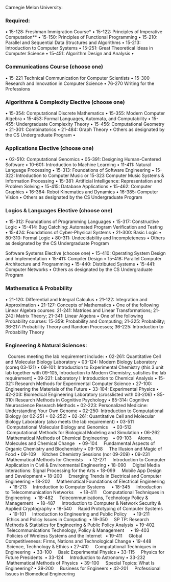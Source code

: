Carnegie Melon University:

### Required:
•	15-128: Freshman Immigration Course*
•	15-122: Principles of Imperative Computation**
•	15-150: Principles of Functional Programming
•	15-210: Parallel and Sequential Data Structures and Algorithms
•	15-213: Introduction to Computer Systems
•	15-251: Great Theoretical Ideas in Computer Science
•	15-451: Algorithm Design and Analysis
•	
### Communications Course (choose one)
•	15-221 Technical Communication for Computer Scientists
•	15-300 Research and Innovation in Computer Science
•	76-270 Writing for the Professions

### Algorithms & Complexity Elective (choose one)
•	15-354: Computational Discrete Mathematics
•	15-355: Modern Computer Algebra
•	15-453: Formal Languages, Automata, and Computability
•	15-455: Undergraduate Complexity Theory
•	15-456: Computational Geometry
•	21-301: Combinatorics
•	21-484: Graph Theory
•	Others as designated by the CS Undergraduate Program
•	
### Applications Elective (choose one)
•	02-510: Computational Genomics
•	05-391: Designing Human-Centered Software
•	10-601: Introduction to Machine Learning
•	11-411: Natural Language Processing
•	15-313: Foundations of Software Engineering
•	15-322: Introduction to Computer Music or 15-323 Computer Music Systems & Information Processing
•	15-381: Artificial Intelligence: Representation and Problem Solving
•	15-415: Database Applications
•	15-462: Computer Graphics
•	16-384: Robot Kinematics and Dynamics
•	16-385: Computer Vision
•	Others as designated by the CS Undergraduate Program

### Logics & Languages Elective (choose one)
•	15-312: Foundations of Programming Languages
•	15-317: Constructive Logic
•	15-414: Bug Catching: Automated Program Verification and Testing
•	15-424: Foundations of Cyber-Physical Systems
•	21-300: Basic Logic
•	80-310: Formal Logic
•	80-311: Undecidability and Incompleteness
•	Others as designated by the CS Undergraduate Program

Software Systems Elective (choose one)
•	15-410: Operating System Design and Implementation
•	15-411: Compiler Design
•	15-418: Parallel Computer Architecture and Programming
•	15-440: Distributed Systems
•	15-441: Computer Networks
•	Others as designated by the CS Undergraduate Program


### Mathematics & Probability 
•	21-120: Differential and Integral Calculus
•	21-122: Integration and Approximation
•	21-127: Concepts of Mathematics
•	One of the following Linear Algebra courses: 21-241: Matrices and Linear Transformations; 21-242: Matrix Theory; 21-341: Linear Algebra
•	One of the following Probability courses: 15-359: Probability and Computing; 21-325: Probability; 36-217: Probability Theory and Random Processes; 36-225: Introduction to Probability Theory

### Engineering & Natural Sciences:
 
Courses meeting the lab requirement include:
•	02-261: Quantitative Cell and Molecular Biology Laboratory
•	03-124: Modern Biology Laboratory (coreq 03-121)
•	09-101: Introduction to Experimental Chemistry (this 3 unit lab together with 09-105, Introduction to Modern Chemistry, satisfies the lab requirement)
•	09-221: Laboratory I: Introduction to Chemical Analysis
•	15-321: Research Methods for Experimental Computer Science
•	27-100: Engineering the Materials of the Future
•	33-104: Experimental Physics
•	42-203: Biomedical Engineering Laboratory (crosslisted with 03-206)
•	85-310: Research Methods in Cognitive Psychology
•	85-314: Cognitive Neuroscience Research Methods
•	02-223: Personalized Medicine: Understanding Your Own Genome
•	02-250: Introduction to Computational Biology (or 02-251 + 02-252)
•	02-261: Quantitative Cell and Molecular Biology Laboratory (also meets the lab requirement)
•	03-511     Computational Molecular Biology and Genomics   
•	03-512     Computational Methods for Biological Modeling and Simulation
•	06-262     Mathematical Methods of Chemical Engineering   
•	09-103     Atoms, Molecules and Chemical Change  
•	09-104     Fundamental Aspects of Organic Chemistry and Biochemistry
•	09-108     The Illusion and Magic of Food
•	09-109     Kitchen Chemistry Sessions (nor 09-209)
•	09-231     Mathematical Methods for Chemists    
•	12-271     Introduction to Computer Application in Civil & Environmental Engineering
•	18-090     Digital Media Interactions: Signal Processing for the Arts
•	18-099     Mobile App Design and Development
•	18-200     Emerging Trends in Electrical and Computer Engineering
•	18-202     Mathematical Foundations of Electrical Engineering   
•	18-213     Introduction to Computer Systems    
•	18-345     Introduction to Telecommunication Networks    
•	18-411     Computational Techniques in Engineering  
•	18-482     Telecommunications, Technology Policy & Management  
•	18-487     Introduction to Computer & Network Security & Applied Cryptography
•	18-540     Rapid Prototyping of Computer Systems   
•	19-101     Introduction to Engineering and Public Policy    
•	19-211     Ethics and Policy Issues in Computing 
•	19-350     SP TP: Research Methods & Statistics for Engineering & Public Policy Analysis 
•	19-402     Telecommunications Technology, Policy & Management    
•	19-403     Policies of Wireless Systems and the Internet  
•	19-411     Global Competitiveness: Firms, Nations and Technological Change
•	19-448     Science, Technology & Ethics
•	27-410     Computational Techniques in Engineering 
•	33-100     Basic Experimental Physics
•	33-115     Physics for Future Presidents 
•	33-124     Introduction to Astronomy
•	33-232     Mathematical Methods of Physics 
•	39-100     Special Topics: What Is Engineering?
•	39-200     Business for Engineers
•	42-201     Professional Issues in Biomedical Engineering

